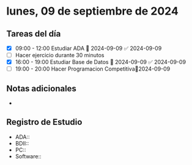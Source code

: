 # lunes, 09 de septiembre de 2024

## Tareas del día
- [x] 09:00 - 12:00 Estudiar ADA 📅 2024-09-09 ✅ 2024-09-09
- [ ] Hacer ejercicio durante 30 minutos
- [x] 16:00 - 19:00 Estudiar Base de Datos 📅 2024-09-09 ✅ 2024-09-09
- [ ] 19:00 - 20:00 Hacer Programacion Competitiva📅2024-09-09
## Notas adicionales
- 
## Registro de Estudio
- ADA::
- BDII::
- PC::
- Software::
